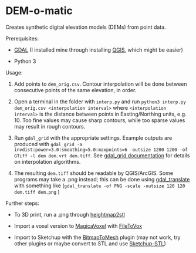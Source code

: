 # DEM-o-matic

Creates synthetic digital elevation models (DEMs) from point data.



Prerequisites:

- [GDAL](https://www.gdal.org/) (I installed mine through installing [QGIS](https://www.qgis.org/en/site/forusers/download), which might be easier)

- Python 3



Usage:

1. Add points to `dem_orig.csv`. Contour interpolation will be done between consecutive points of the same elevation, in order.

2. Open a terminal in the folder with `interp.py` and run  `python3 interp.py dem_orig.csv <interpolation interval>` where `<interpolation interval>` is the distance between points in Easting/Northing units, e.g. 10. Too fine values may cause sharp contours, while too sparse values may result in rough contours.

3. Run `gdal_grid` with the appropriate settings. Example outputs are produced with `gdal_grid -a invdist:power=3.0:smoothing=5.0:maxpoints=6 -outsize 1200 1200 -of GTiff -l dem dem.vrt dem.tiff`. See [gdal_grid documentation](https://www.gdal.org/gdal_grid.html) for details on interpolation algorithms.

4. The resulting `dem.tiff` should be readable by QGIS/ArcGIS. Some programs may take a .png instead; this can be done using [gdal_translate](https://www.gdal.org/gdal_translate.html) with something like (`gdal_translate -of PNG -scale -outsize 120 120 dem.tiff dem.png` )



Further steps:

- To 3D print, run a .png through [heightmap2stl](https://sourceforge.net/projects/heightmap2stl/)

- Import a voxel version to [MagicaVoxel](https://ephtracy.github.io/) with [FileToVox](https://github.com/Zarbuz/FileToVox)

- Import to Sketchup with the [BitmapToMesh](https://sketchucation.com/forums/viewtopic.php?f=323&t=31339) plugin (may not work, try other plugins or maybe convert to STL and use [Sketchup-STL](https://extensions.sketchup.com/en/content/sketchup-stl))
